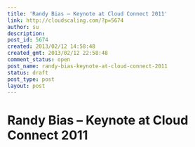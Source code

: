 ```yaml
---
title: 'Randy Bias – Keynote at Cloud Connect 2011'
link: http://cloudscaling.com/?p=5674
author: su
description: 
post_id: 5674
created: 2013/02/12 14:58:48
created_gmt: 2013/02/12 22:58:48
comment_status: open
post_name: randy-bias-keynote-at-cloud-connect-2011
status: draft
post_type: post
layout: post
---
```


# Randy Bias – Keynote at Cloud Connect 2011

